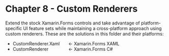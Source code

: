 # Chapter 8 - Custom Renderers<br/>
Extend the stock Xamarin.Forms controls and take advantage of platform-specific UI feature sets while maintaining a cross-platform approach using custom renderers. These are the solutions in this folder and their platforms:

<ul>
<li>CustomRenderer.Xaml &nbsp;&nbsp;&nbsp;&nbsp;&nbsp;&nbsp;<- Xamarin.Forms XAML</li>
<li>CustomRenderer &nbsp;&nbsp;&nbsp;&nbsp;&nbsp;&nbsp;&nbsp;&nbsp;&nbsp;&nbsp;&nbsp;&nbsp;&nbsp;&nbsp;&nbsp;<- Xamarin.Forms C#</li>
</ul>
